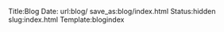 Title:Blog 
Date: 
url:blog/ 
save_as:blog/index.html 
Status:hidden 
slug:index.html
Template:blogindex
